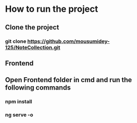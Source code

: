 # How to run the project
## Clone the project

### git clone https://github.com/mousumidey-125/NoteCollection.git


## Frontend

## Open Frontend folder in cmd and run the following commands

### npm install
### ng serve -o

